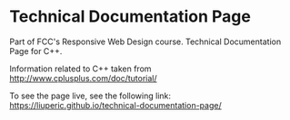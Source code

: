 # Technical Documentation Page

Part of FCC's Responsive Web Design course. Technical Documentation Page for C++.

Information related to C++ taken from http://www.cplusplus.com/doc/tutorial/

To see the page live, see the following link: 
https://liuperic.github.io/technical-documentation-page/
